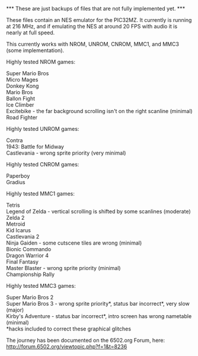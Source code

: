 *** These are just backups of files that are not fully implemented yet. ***

These files contain an NES emulator for the PIC32MZ.  It currently is running at 216 MHz, and if emulating the NES at around 20 FPS with audio it is nearly at full speed.

This currently works with NROM, UNROM, CNROM, MMC1, and MMC3 (some implementation).

Highly tested NROM games:

Super Mario Bros<br>
Micro Mages<br>
Donkey Kong<br>
Mario Bros<br>
Ballon Fight<br>
Ice Climber<br>
Excitebike - the far background scrolling isn't on the right scanline (minimal)<br>
Road Fighter<br>

Highly tested UNROM games:

Contra<br>
1943: Battle for Midway<br>
Castlevania - wrong sprite priority (very minimal)<br>

Highly tested CNROM games:

Paperboy<br>
Gradius<br>

Highly tested MMC1 games:

Tetris<br>
Legend of Zelda - vertical scrolling is shifted by some scanlines (moderate)<br>
Zelda 2<br>
Metroid<br>
Kid Icarus<br>
Castlevania 2<br>
Ninja Gaiden - some cutscene tiles are wrong (minimal)<br>
Bionic Commando<br>
Dragon Warrior 4<br>
Final Fantasy<br>
Master Blaster - wrong sprite priority (minimal)<br>
Championship Rally<br>

Highly tested MMC3 games:

Super Mario Bros 2<br>
Super Mario Bros 3 - wrong sprite priority*, status bar incorrect*, very slow (major)<br>
Kirby's Adventure - status bar incorrect*, intro screen has wrong nametable (minimal)<br>
*hacks included to correct these graphical glitches<br>

The journey has been documented on the 6502.org Forum, here: http://forum.6502.org/viewtopic.php?f=1&t=8236


